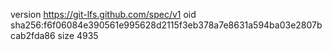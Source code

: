 version https://git-lfs.github.com/spec/v1
oid sha256:f6f06084e390561e995628d2115f3eb378a7e8631a594ba03e2807bcab2fda86
size 4935
